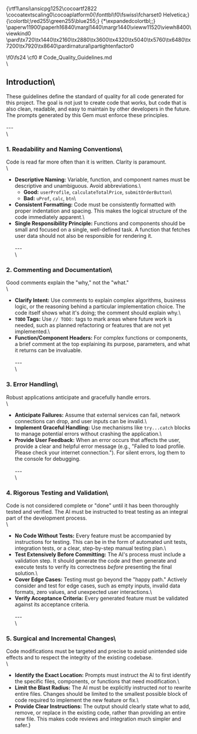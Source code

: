 {\rtf1\ansi\ansicpg1252\cocoartf2822
\cocoatextscaling0\cocoaplatform0{\fonttbl\f0\fswiss\fcharset0 Helvetica;}
{\colortbl;\red255\green255\blue255;}
{\*\expandedcolortbl;;}
\paperw11900\paperh16840\margl1440\margr1440\vieww11520\viewh8400\viewkind0
\pard\tx720\tx1440\tx2160\tx2880\tx3600\tx4320\tx5040\tx5760\tx6480\tx7200\tx7920\tx8640\pardirnatural\partightenfactor0

\f0\fs24 \cf0 # Code_Quality_Guidelines.md\
\
## Introduction\
These guidelines define the standard of quality for all code generated for this project. The goal is not just to create code that works, but code that is also clean, readable, and easy to maintain by other developers in the future. The prompts generated by this Gem must enforce these principles.\
\
---\
\
### 1. Readability and Naming Conventions\
Code is read far more often than it is written. Clarity is paramount.\
\
* **Descriptive Naming:** Variable, function, and component names must be descriptive and unambiguous. Avoid abbreviations.\
    * **Good:** `userProfile`, `calculateTotalPrice`, `submitOrderButton`\
    * **Bad:** `uProf`, `calc`, `btn`\
* **Consistent Formatting:** Code must be consistently formatted with proper indentation and spacing. This makes the logical structure of the code immediately apparent.\
* **Single Responsibility Principle:** Functions and components should be small and focused on a single, well-defined task. A function that fetches user data should not also be responsible for rendering it.\
\
---\
\
### 2. Commenting and Documentation\
Good comments explain the "why," not the "what."\
\
* **Clarify Intent:** Use comments to explain complex algorithms, business logic, or the reasoning behind a particular implementation choice. The code itself shows what it's doing; the comment should explain why.\
* **`TODO` Tags:** Use `// TODO:` tags to mark areas where future work is needed, such as planned refactoring or features that are not yet implemented.\
* **Function/Component Headers:** For complex functions or components, a brief comment at the top explaining its purpose, parameters, and what it returns can be invaluable.\
\
---\
\
### 3. Error Handling\
Robust applications anticipate and gracefully handle errors.\
\
* **Anticipate Failures:** Assume that external services can fail, network connections can drop, and user inputs can be invalid.\
* **Implement Graceful Handling:** Use mechanisms like `try...catch` blocks to manage potential errors without crashing the application.\
* **Provide User Feedback:** When an error occurs that affects the user, provide a clear and helpful error message (e.g., "Failed to load profile. Please check your internet connection."). For silent errors, log them to the console for debugging.\
\
---\
\
### 4. Rigorous Testing and Validation\
Code is not considered complete or "done" until it has been thoroughly tested and verified. The AI must be instructed to treat testing as an integral part of the development process.\
\
* **No Code Without Tests:** Every feature must be accompanied by instructions for testing. This can be in the form of automated unit tests, integration tests, or a clear, step-by-step manual testing plan.\
* **Test Extensively Before Committing:** The AI's process must include a validation step. It should generate the code and then generate and execute tests to verify its correctness *before* presenting the final solution.\
* **Cover Edge Cases:** Testing must go beyond the "happy path." Actively consider and test for edge cases, such as empty inputs, invalid data formats, zero values, and unexpected user interactions.\
* **Verify Acceptance Criteria:** Every generated feature must be validated against its acceptance criteria.\
\
---\
\
### 5. Surgical and Incremental Changes\
Code modifications must be targeted and precise to avoid unintended side effects and to respect the integrity of the existing codebase.\
\
* **Identify the Exact Location:** Prompts must instruct the AI to first identify the specific files, components, or functions that need modification.\
* **Limit the Blast Radius:** The AI must be explicitly instructed *not* to rewrite entire files. Changes should be limited to the smallest possible block of code required to implement the new feature or fix.\
* **Provide Clear Instructions:** The output should clearly state what to add, remove, or replace in the existing code, rather than providing an entire new file. This makes code reviews and integration much simpler and safer.}